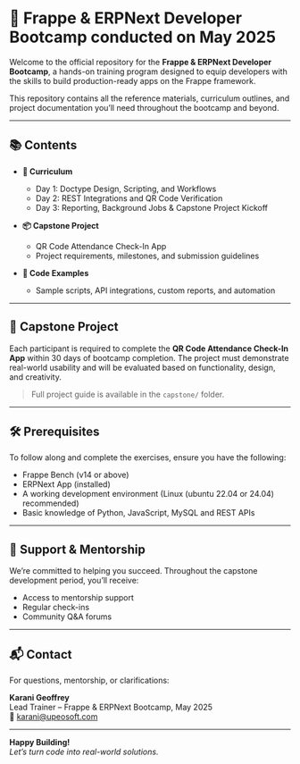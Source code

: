 # 🚀 Frappe & ERPNext Developer Bootcamp conducted on May 2025

Welcome to the official repository for the **Frappe & ERPNext Developer Bootcamp**, a hands-on training program designed to equip developers with the skills to build production-ready apps on the Frappe framework.

This repository contains all the reference materials, curriculum outlines, and project documentation you’ll need throughout the bootcamp and beyond.

---

## 📚 Contents

- **📄 Curriculum**
  - Day 1: Doctype Design, Scripting, and Workflows
  - Day 2: REST Integrations and QR Code Verification
  - Day 3: Reporting, Background Jobs & Capstone Project Kickoff

- **📦 Capstone Project**
  - QR Code Attendance Check-In App
  - Project requirements, milestones, and submission guidelines

- **🧰 Code Examples**
  - Sample scripts, API integrations, custom reports, and automation

---

## 🏁 Capstone Project

Each participant is required to complete the **QR Code Attendance Check-In App** within 30 days of bootcamp completion. The project must demonstrate real-world usability and will be evaluated based on functionality, design, and creativity.

> Full project guide is available in the `capstone/` folder.

---

## 🛠 Prerequisites

To follow along and complete the exercises, ensure you have the following:

- Frappe Bench (v14 or above)
- ERPNext App (installed)
- A working development environment (Linux (ubuntu 22.04 or 24.04) recommended)
- Basic knowledge of Python, JavaScript, MySQL and REST APIs

---

## 🤝 Support & Mentorship

We’re committed to helping you succeed. Throughout the capstone development period, you’ll receive:

- Access to mentorship support
- Regular check-ins
- Community Q&A forums

---

## 📬 Contact

For questions, mentorship, or clarifications:

**Karani Geoffrey**  
Lead Trainer – Frappe & ERPNext Bootcamp, May 2025  
📧 [karani@upeosoft.com](mailto:karani@upeosoft.com)

---

**Happy Building!**  
*Let’s turn code into real-world solutions.*
